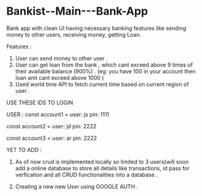 # Bankist--Main---Bank-App
Bank app with clean UI having necessary banking features like sending money to other users, receiving money, getting Loan.  

Features :

1. User can send money to other user .
2. User can get loan from the bank , which cant exceed above 9 times of their available balance (900%)  .
(eg: you have 100 in your account then loan amt cant exceed above 1000 )
4. Used world time API to fetch current time based on current region of user .

USE THESE IDS TO LOGIN 

 USER : 
 const account1 =    user:  js   pin: 1111


 const account2 =    user:  jd  pin: 2222


 const account3 =    user:  ar  pin: 2222

YET TO ADD :

 1. As of now crud is implemented locally so limited to 3 users{will soon add a online database to store all details like transactions, id pass for verfication and all CRUD functionalities into a database .

 2. Creating a new new User using GOOGLE AUTH .
 
 
